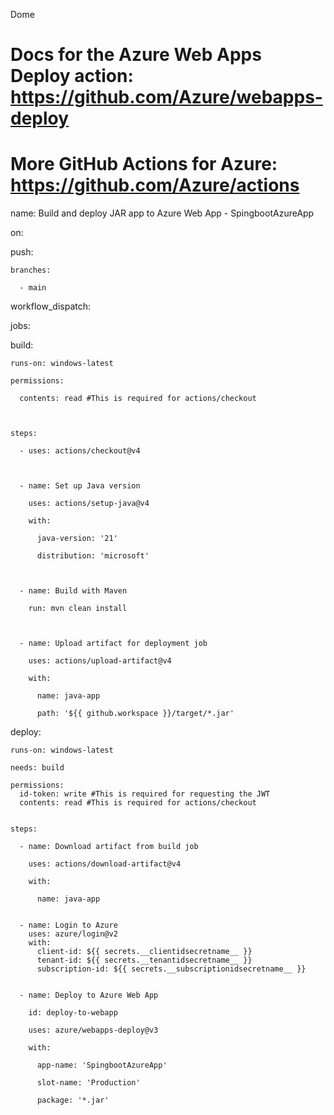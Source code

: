 Dome
# Docs for the Azure Web Apps Deploy action: https://github.com/Azure/webapps-deploy

# More GitHub Actions for Azure: https://github.com/Azure/actions



name: Build and deploy JAR app to Azure Web App - SpingbootAzureApp



on:

  push:

    branches:

      - main

  workflow_dispatch:



jobs:

  build:

    runs-on: windows-latest

    permissions:

      contents: read #This is required for actions/checkout



    steps:

      - uses: actions/checkout@v4



      - name: Set up Java version

        uses: actions/setup-java@v4

        with:

          java-version: '21'

          distribution: 'microsoft'



      - name: Build with Maven

        run: mvn clean install



      - name: Upload artifact for deployment job

        uses: actions/upload-artifact@v4

        with:

          name: java-app

          path: '${{ github.workspace }}/target/*.jar'



  deploy:

    runs-on: windows-latest

    needs: build

    permissions:
      id-token: write #This is required for requesting the JWT
      contents: read #This is required for actions/checkout


    steps:

      - name: Download artifact from build job

        uses: actions/download-artifact@v4

        with:

          name: java-app

      
      - name: Login to Azure
        uses: azure/login@v2
        with:
          client-id: ${{ secrets.__clientidsecretname__ }}
          tenant-id: ${{ secrets.__tenantidsecretname__ }}
          subscription-id: ${{ secrets.__subscriptionidsecretname__ }}


      - name: Deploy to Azure Web App

        id: deploy-to-webapp

        uses: azure/webapps-deploy@v3

        with:

          app-name: 'SpingbootAzureApp'

          slot-name: 'Production'

          package: '*.jar'
